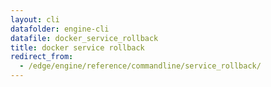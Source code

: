 ```yaml
---
layout: cli
datafolder: engine-cli
datafile: docker_service_rollback
title: docker service rollback
redirect_from:
  - /edge/engine/reference/commandline/service_rollback/
---
```

<!--
This page is automatically generated from Docker's source code. If you want to
suggest a change to the text that appears here, open a ticket or pull request
in the source repository on GitHub:

https://github.com/docker/cli
-->

